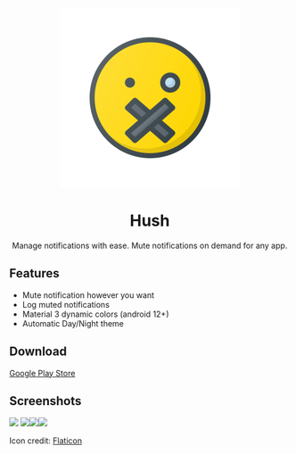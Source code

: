 <p align="center">
	       <img src="https://github.com/Esarve/Hush/blob/master/app/src/main/res/mipmap-xxhdpi/ic_launcher_foreground.png?raw=true">
</p>
<h1 align="center">
          Hush
</h1>

<p align="center">
         Manage notifications with ease. Mute notifications on demand for any app.
</p>

## Features

- Mute notification however you want
- Log muted notifications
- Material 3 dynamic colors (android 12+)
- Automatic Day/Night theme

## Download

<a href="https://play.google.com/store/apps/details?id=dev.souravdas.hush"> Google Play Store </a>

## Screenshots

<img src="https://i.imgur.com/vqMJYUL.jpg" width=260/> <img src="https://i.imgur.com/WSdoLjJ.jpg" width=260/><img src="https://i.imgur.com/PuTTyXw.jpg" width=260/><img src="https://i.imgur.com/yZcW4zM.jpg" width=260/>

Icon credit: <a href="https://www.flaticon.com" title="water icons">Flaticon</a>
